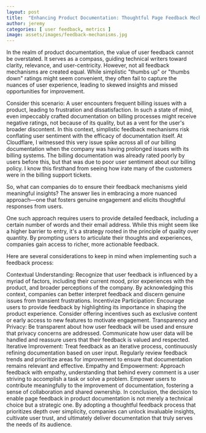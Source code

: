 ```yaml
---
layout: post
title:  "Enhancing Product Documentation: Thoughtful Page Feedback Mechanisms"
author: jeremy
categories: [ user feedback, metrics ]
image: assets/images/feedback-mechanisms.jpg
---
```


In the realm of product documentation, the value of user feedback cannot be overstated. It serves as a compass, guiding technical writers toward clarity, relevance, and user-centricity. However, not all feedback mechanisms are created equal. While simplistic "thumbs up" or "thumbs down" ratings might seem convenient, they often fail to capture the nuances of user experience, leading to skewed insights and missed opportunities for improvement.

Consider this scenario: A user encounters frequent billing issues with a product, leading to frustration and dissatisfaction. In such a state of mind, even impeccably crafted documentation on billing processes might receive negative ratings, not because of its quality, but as a vent for the user's broader discontent. In this context, simplistic feedback mechanisms risk conflating user sentiment with the efficacy of documentation itself. At Cloudflare, I witnessed this very issue spike across all of our billing documentation when the company was having prolonged issues with its billing systems. The billing documentation was already rated poorly by users before this, but that was due to poor user sentiment about our billing policy. I know this firsthand from seeing how irate many of the customers were in the billing support tickets.

So, what can companies do to ensure their feedback mechanisms yield meaningful insights? The answer lies in embracing a more nuanced approach—one that fosters genuine engagement and elicits thoughtful responses from users.

One such approach requires users to provide detailed feedback, including a certain number of words and their email address. While this might seem like a higher barrier to entry, it's a strategy rooted in the principle of quality over quantity. By prompting users to articulate their thoughts and experiences, companies gain access to richer, more actionable feedback.

Here are several considerations to keep in mind when implementing such a feedback process:

Contextual Understanding: Recognize that user feedback is influenced by a myriad of factors, including their current mood, prior experiences with the product, and broader perceptions of the company. By acknowledging this context, companies can better interpret feedback and discern genuine issues from transient frustrations.
Incentivize Participation: Encourage users to provide feedback by highlighting its importance in shaping the product experience. Consider offering incentives such as exclusive content or early access to new features to motivate engagement.
Transparency and Privacy: Be transparent about how user feedback will be used and ensure that privacy concerns are addressed. Communicate how user data will be handled and reassure users that their feedback is valued and respected.
Iterative Improvement: Treat feedback as an iterative process, continuously refining documentation based on user input. Regularly review feedback trends and prioritize areas for improvement to ensure that documentation remains relevant and effective.
Empathy and Empowerment: Approach feedback with empathy, understanding that behind every comment is a user striving to accomplish a task or solve a problem. Empower users to contribute meaningfully to the improvement of documentation, fostering a sense of collaboration and shared ownership.
In conclusion, the decision to enable page feedback in product documentation is not merely a technical choice but a strategic one. By adopting a thoughtful feedback process that prioritizes depth over simplicity, companies can unlock invaluable insights, cultivate user trust, and ultimately deliver documentation that truly serves the needs of its audience.
